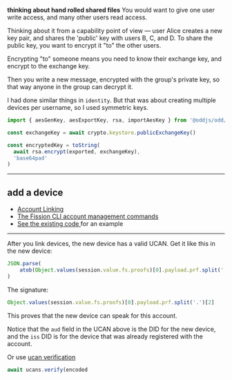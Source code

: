 __thinking about hand rolled shared files__
You would want to give one user write access, and many other users read access. 

Thinking about it from a capability point of view — user Alice creates a new key pair, and shares the 'public' key with users B, C, and D. To share the public key, you want to encrypt it "to" the other users.

Encrypting "to" someone means you need to know their exchange key, and encrypt to the exchange key.

Then you write a new message, encrypted with the group's private key, so that way anyone in the group can decrypt it. 

I had done similar things in `identity`. But that was about creating multiple devices per username, so I used symmetric keys.

```ts
import { aesGenKey, aesExportKey, rsa, importAesKey } from '@oddjs/odd/components/crypto/implementation/browser'

const exchangeKey = await crypto.keystore.publicExchangeKey()

const encryptedKey = toString(
  await rsa.encrypt(exported, exchangeKey),
  'base64pad'
)
```

-------------------------

## add a device

* [Account Linking](https://guide.fission.codes/accounts/account-signup/account-linking)
* [The Fission CLI account management commands](https://guide.fission.codes/developers/cli/managing-your-account#linking-an-existing-user)
* [See the existing code ](https://github.com/nichoth/real-hermes/blob/main/src/pages/link.tsx) for an example 

------------

After you link devices, the new device has a valid UCAN. Get it like this in the new device:

```js
JSON.parse(
    atob(Object.values(session.value.fs.proofs)[0].payload.prf.split('.')[1])
)
```

The signature:
```js
Object.values(session.value.fs.proofs)[0].payload.prf.split('.')[2]
```

This proves that the new device can speak for this account.

Notice that the `aud` field in the UCAN above is the DID for the new device, and the `iss` DID is for the device that was already registered with the account.

Or use [ucan verification](https://github.com/ucan-wg/ts-ucan#verifying-ucan-invocations)

```js
await ucans.verify(encoded
```
